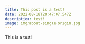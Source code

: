 ```yaml
---
title: This post is a test!
date: 2022-08-18T20:47:07.547Z
description: test!
image: img/about-single-origin.jpg
---
```

This is a test!